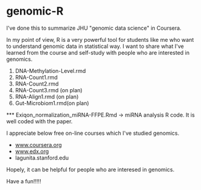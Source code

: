 # genomic-R

I've done this to summarize JHU "genomic data science" in Coursera.

In my point of view, R is a very powerful tool for students like me who want to understand genomic data in statistical way. I want to share what I've learned from the course and self-study with people who are interested in genomics. 

1. DNA-Methylation-Level.rmd
2. RNA-Count1.rmd
3. RNA-Count2.rmd
4. RNA-Count3.rmd (on plan)
5. RNA-Align1.rmd (on plan)
6. Gut-Microbiom1.rmd(on plan)


*** Exiqon_normalization_miRNA-FFPE.Rmd -> miRNA analysis R code. It is well coded with the paper. 

I appreciate below free on-line courses which I've studied genomics. 

- www.coursera.org
- www.edx.org
- lagunita.stanford.edu

Hopely, it can be helpful for people who are interesed in genomics.

Have a fun!!!!!
